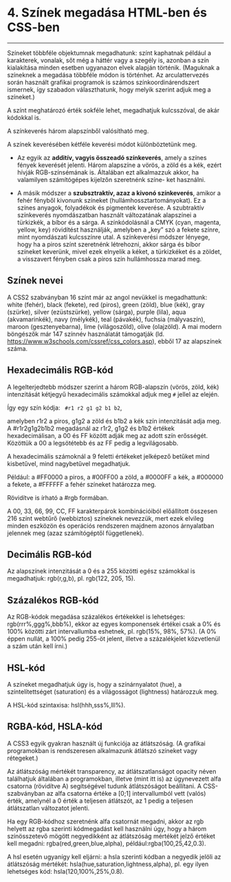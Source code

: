 # 4. Színek megadása HTML-ben és CSS-ben
---

Színeket többféle objektumnak megadhatunk: színt kaphatnak például a karakterek, vonalak, sőt
még a háttér vagy a szegély is, azonban a szín kialakítása minden esetben ugyanazon elvek alapján történik. (Maguknak a színeknek a megadása többféle módon is történhet. Az arculattervezés során használt grafikai programok is számos színkoordinárendszert ismernek, így szabadon választhatunk, hogy melyik szerint adjuk meg a színeket.) 

A színt meghatározó érték sokféle lehet, megadhatjuk kulcsszóval, de akár kódokkal is.

A színkeverés három alapszínből valósítható meg. 

A színek keverésében kétféle keverési módot különböztetünk meg.
- Az egyik az **additív, vagyis összeadó színkeverés**, amely a színes fények keverését
jelenti. Három alapszíne a vörös, a zöld és a kék, ezért hívják RGB-színsémának is. Általában ezt alkalmazzuk akkor, ha valamilyen számítógépes kijelzőn szeretnénk színe-
ket használni.

- A másik módszer a **szubsztraktív, azaz a kivonó színkeverés**, amikor a fehér fényből
kivonunk színeket (hullámhossztartományokat). Ez a színes anyagok, folyadékok és
pigmentek keverése. A szubtraktív színkeverés nyomdászatban használt változatának
alapszínei a türkizkék, a bíbor és a sárga. A színkódolásnál a CMYK (cyan, magenta,
yellow, key) rövidítést használják, amelyben a „key” szó a fekete színre, mint nyomdászati kulcsszínre utal. A színkeverési módszer lényege, hogy ha a piros színt szeretnénk létrehozni, akkor sárga és bíbor színeket keverünk, mivel ezek elnyelik a kéket, a türkizkéket és a zöldet, a visszavert fényben csak a piros szín hullámhossza marad meg.

## Színek nevei
A CSS2 szabványban 16 színt már az angol nevükkel is megadhattunk: white (fehér), black
(fekete), red (piros), green (zöld), blue (kék), gray (szürke), silver (ezüstszürke), yellow (sárga),
purple (lila), aqua (akvamarinkék), navy (mélykék), teal (pávakék), fuchsia (mályvaszín), maroon
(gesztenyebarna), lime (világoszöld), olive (olajzöld). A mai modern böngészők már 147
színnév használatát támogatják (ld. https://www.w3schools.com/cssref/css_colors.asp), ebből
17 az alapszínek száma.

## Hexadecimális RGB-kód
A legelterjedtebb módszer szerint a három RGB-alapszín (vörös, zöld, kék) intenzitását
kétjegyű hexadecimális számokkal adjuk meg `#` jellel az elején. 

Így egy szín kódja: ` #r1 r2 g1 g2 b1 b2`,

amelyben r1r2 a piros, g1g2 a zöld és b1b2 a kék szín intenzitását adja meg. A #r1r2g1g2b1b2
megadásnál az r1r2, g1g2 és b1b2 értékek hexadecimálisan, a 00 és FF között adják meg az adott szín erősségét. 
Közöttük a 00 a legsötétebb és az FF pedig a legvilágosabb. 

A hexadecimális számoknál a 9 feletti értékeket jelképező betűket mind kisbetűvel, mind nagybetűvel megadhatjuk.

Például: a #FF0000 a piros, a #00FF00 a zöld, a #0000FF a kék, a #000000 a fekete, a #FFFFFF
a fehér színeket határozza meg.

Rövidítve is írható a #rgb formában.

A 00, 33, 66, 99, CC, FF karakterpárok kombinációiból előállított összesen 216 színt
webtűrő (webbiztos) színeknek nevezzük, mert ezek elvileg minden eszközön és operációs
rendszeren majdnem azonos árnyalatban jelennek meg (azaz számítógéptől függetlenek).

## Decimális RGB-kód 
Az alapszínek intenzitását a 0 és a 255 közötti egész számokkal is megadhatjuk:
rgb(r,g,b), pl. rgb(122, 205, 15).

## Százalékos RGB-kód 
Az RGB-kódok megadása százalékos értékekkel is lehetséges: rgb(rrr%,ggg%,bbb%),
ekkor az egyes komponensek értékei csak a 0% és 100% közötti zárt intervallumba eshetnek,
pl. rgb(15%, 98%, 57%). (A 0% éppen nullát, a 100% pedig 255-öt jelent, illetve a százalékjelet
közvetlenül a szám után kell írni.)

## HSL-kód
A színeket megadhatjuk úgy is, hogy a színárnyalatot (hue), a színtelítettséget (saturation)
és a világosságot (lightness) határozzuk meg.

A HSL-kód szintaxisa: hsl(hhh,sss%,lll%).

## RGBA-kód, HSLA-kód
A CSS3 egyik gyakran használt új funkciója az átlátszóság. (A grafikai programokban is
rendszeresen alkalmazunk átlátszó színeket vagy rétegeket.)

Az átlátszóság mértékét transparency, az átlátszatlanságot opacity néven találhatjuk általában
a programokban, illetve (mint itt is) az úgynevezett alfa csatorna (rövidítve A) segítségével
tudunk átlátszóságot beállítani. A CSS-szabványban az alfa csatorna értéke a [0;1] intervallumból vett (valós) érték, amelynél a 0 érték a teljesen átlátszót, az 1 pedig a teljesen átlátszatlan változatot jelenti.

Ha egy RGB-kódhoz szeretnénk alfa csatornát megadni, akkor az rgb helyett az rgba szerinti kódmegadást kell használni úgy, hogy a három színösszetevő mögött negyedikként
az átlátszóság mértékét jelző értéket kell megadni: rgba(red,green,blue,alpha), például:rgba(100,25,42,0.3). 

A hsl esetén ugyanígy kell eljárni: a hsla szerinti kódban a negyedik jelöli az átlátszóság mértékét: hsla(hue,saturation,lightness,alpha), pl. egy ilyen lehetséges kód: hsla(120,100%,25%,0.8).